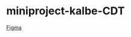 # miniproject-kalbe-CDT

[Figma](https://www.figma.com/file/k9WnhJcOAYYcavbl6Uljtu/Untitled?type=design&node-id=0%3A1&t=h4zubNWrjLYAj8yo-1)
